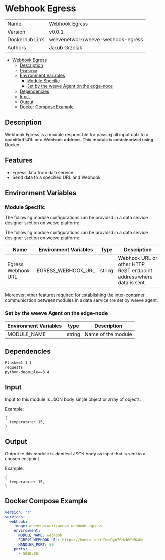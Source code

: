 # Webhook Egress

|                |                                   |
| -------------- | --------------------------------- |
| Name           | Webhook Egress                    |
| Version        | v0.0.1                            |
| Dockerhub Link | weevenetwork/weeve-webhook-egress |
| Authors        | Jakub Grzelak                     |



- [Webhook Egress](#webhook-egress)
  - [Description](#description)
  - [Features](#features)
  - [Environment Variables](#environment-variables)
    - [Module Specific](#module-specific)
    - [Set by the weeve Agent on the edge-node](#set-by-the-weeve-agent-on-the-edge-node)
  - [Dependencies](#dependencies)
  - [Input](#input)
  - [Output](#output)
  - [Docker Compose Example](#docker-compose-example)


## Description

Webhook Egress is a module responsible for passing all input data to a specified URL or a Webhook address.
This module is containerized using Docker.


## Features

* Egress data from data service
* Send data to a specified URL and Webhook


## Environment Variables

### Module Specific

The following module configurations can be provided in a data service designer section on weeve platform:

The following module configurations can be provided in a data service designer section on weeve platform:


| Name                | Environment Variables | Type    | Description                                                          |
| ------------------- | --------------------- | ------- | -------------------------------------------------------------------- |
| Egress Webhook URL  | EGRESS_WEBHOOK_URL    | string  | Webhook URL or other HTTP ReST endpoint address where data is sent.  | 

Moreover, other features required for establishing the inter-container communication between modules in a data service are set by weeve agent.


### Set by the weeve Agent on the edge-node

| Environment Variables | type   | Description                            |
| --------------------- | ------ | -------------------------------------- |
| MODULE_NAME           | string | Name of the module                     |


## Dependencies

```txt
Flask==1.1.1
requests
python-decouple==3.4
```

## Input

Input to this module is JSON body single object or array of objects:

Example:
```node
{
  temperature: 15,
}
```

## Output

Output to this module is identical JSON body as input that is sent to a chosen endpoint.

Example:
```node
{
  temperature: 15,
}
```

## Docker Compose Example

```yml
version: "3"
services:
  webhook:
    image: weevenetwork/weeve-webhook-egress
    environment:
      MODULE_NAME: webhook
      EGRESS_WEBHOOK_URL: https://hookb.in/r1YwjDyn7BHzWWJVK8Gq
      HANDLER_PORT: 80
    ports:
      - 5000:80
```